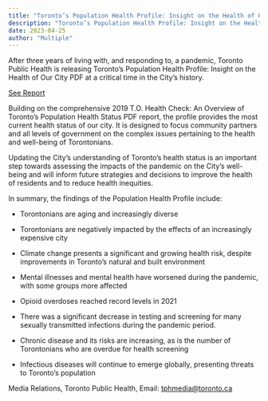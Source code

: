 ```yaml
---
title: "Toronto’s Population Health Profile: Insight on the Health of Our City 2023"
description: "Toronto’s Population Health Profile: Insight on the Health of Our City 2023"
date: 2023-04-25
author: "Multiple"
---
```


After three years of living with, and responding to, a pandemic, Toronto Public Health is releasing Toronto’s Population Health Profile: Insight on the Health of Our City PDF at a critical time in the City’s history.

<!-- excerpt -->

[See Report](https://kiri-vadivelu.ca/assets/docs/Torontos-Population-Health-Profile-2023.pdf)

Building on the comprehensive 2019 T.O. Health Check: An Overview of Toronto’s Population Health Status PDF report, the profile provides the most current health status of our city. It is designed to focus community partners and all levels of government on the complex issues pertaining to the health and well-being of Torontonians.

Updating the City’s understanding of Toronto’s health status is an important step towards assessing the impacts of the pandemic on the City’s well-being and will inform future strategies and decisions to improve the health of residents and to reduce health inequities.

In summary, the findings of the Population Health Profile include:

- Torontonians are aging and increasingly diverse

- Torontonians are negatively impacted by the effects of an increasingly expensive city

- Climate change presents a significant and growing health risk, despite improvements in Toronto’s natural and built environment

- Mental illnesses and mental health have worsened during the pandemic, with some groups more affected

- Opioid overdoses reached record levels in 2021

- There was a significant decrease in testing and screening for many sexually transmitted infections during the pandemic period.

- Chronic disease and its risks are increasing, as is the number of Torontonians who are overdue for health screening

- Infectious diseases will continue to emerge globally, presenting threats to Toronto’s population

Media Relations, Toronto Public Health, Email: tphmedia@toronto.ca
